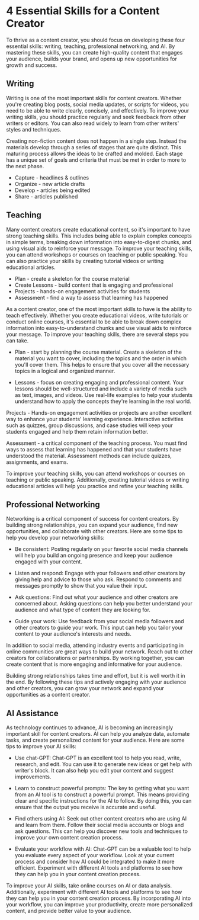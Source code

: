 # 4 Essential Skills for a Content Creator


To thrive as a content creator, you should focus on developing these four essential skills: writing,
teaching, professional networking, and AI. By mastering these skills, you can create high-quality
content that engages your audience, builds your brand, and opens up new opportunities for growth
and success.


## Writing

Writing is one of the most important skills for content creators. Whether you're
creating blog posts, social media updates, or scripts for videos, you need to be able to write
clearly, concisely, and effectively. To improve your writing skills, you should practice
regularly and seek feedback from other writers or editors. You can also read widely to learn from
other writers' styles and techniques.

Creating non-fiction content does not happen in a single step.  Instead the materials develop
through a series of stages that are quite distinct.  This maturing process allows the ideas to be
crafted and molded.  Each stage has a unique set of goals and criteria that must be met in order to
more to the next phase.

* Capture - headlines & outlines
* Organize - new article drafts
* Develop - articles being edited
* Share - articles published


## Teaching

Many content creators create educational content, so it's important to have strong
teaching skills. This includes being able to explain complex concepts in simple terms, breaking
down information into easy-to-digest chunks, and using visual aids to reinforce your message. To
improve your teaching skills, you can attend workshops or courses on teaching or public speaking.
You can also practice your skills by creating tutorial videos or writing educational articles.

* Plan - create a skeleton for the course material
* Create Lessons - build content that is engaging and professional
* Projects - hands-on engagement activities for students
* Assessment - find a way to assess that learning has happened

As a content creator, one of the most important skills to have is the ability to teach effectively.
Whether you create educational videos, write tutorials or conduct online courses, it's essential to
be able to break down complex information into easy-to-understand chunks and use visual aids to
reinforce your message. To improve your teaching skills, there are several steps you can take.

* Plan - start by planning the course material. Create a skeleton of the material you want to cover,
including the topics and the order in which you'll cover them. This helps to ensure that you cover
all the necessary topics in a logical and organized manner.

* Lessons - focus on creating engaging and professional content. Your lessons should be well-structured
and include a variety of media such as text, images, and videos. Use real-life examples to help
your students understand how to apply the concepts they're learning in the real world.

Projects - Hands-on engagement activities or projects are another excellent way to enhance your students'
learning experience. Interactive activities such as quizzes, group discussions, and case studies
will keep your students engaged and help them retain information better.

Assessment - a critical component of the teaching process. You must find ways to assess
that learning has happened and that your students have understood the material. Assessment methods
can include quizzes, assignments, and exams.

To improve your teaching skills, you can attend workshops or courses on teaching or public speaking.
Additionally, creating tutorial videos or writing educational articles will help you practice and
refine your teaching skills.


## Professional Networking

Networking is a critical component of success for content creators. By building strong
relationships, you can expand your audience, find new opportunities, and collaborate with other
creators. Here are some tips to help you develop your networking skills:

* Be consistent: Posting regularly on your favorite social media channels will help you build an
ongoing presence and keep your audience engaged with your content.

* Listen and respond: Engage with your followers and other creators by giving help and advice to those
who ask. Respond to comments and messages promptly to show that you value their input.

* Ask questions: Find out what your audience and other creators are concerned about. Asking questions
can help you better understand your audience and what type of content they are looking for.

* Guide your work: Use feedback from your social media followers and other creators to guide your
work. This input can help you tailor your content to your audience's interests and needs.

In addition to social media, attending industry events and participating in online communities are
great ways to build your network. Reach out to other creators for collaborations or partnerships.
By working together, you can create content that is more engaging and informative for your
audience.

Building strong relationships takes time and effort, but it is well worth it in the end. By
following these tips and actively engaging with your audience and other creators, you can grow your
network and expand your opportunities as a content creator.


## AI Assistance

As technology continues to advance, AI is becoming an increasingly important skill for content
creators. AI can help you analyze data, automate tasks, and create personalized content for your
audience. Here are some tips to improve your AI skills:

* Use chat-GPT: Chat-GPT is an excellent tool to help you read, write, research, and edit. You can
  use it to generate new ideas or get help with writer's block. It can also help you edit your
  content and suggest improvements.

* Learn to construct powerful prompts: The key to getting what you want from an AI tool is to
  construct a powerful prompt. This means providing clear and specific instructions for the AI to
  follow. By doing this, you can ensure that the output you receive is accurate and useful.

* Find others using AI: Seek out other content creators who are using AI and learn from them. Follow
  their social media accounts or blogs and ask questions. This can help you discover new tools and
  techniques to improve your own content creation process.

* Evaluate your workflow with AI: Chat-GPT can be a valuable tool to help you evaluate
  every aspect of your workflow. Look at your current process and consider how AI could be
  integrated to make it more efficient. Experiment with different AI tools and platforms to see how
  they can help you in your content creation process.

To improve your AI skills, take online courses on AI or data analysis. Additionally, experiment with
different AI tools and platforms to see how they can help you in your content creation process. By
incorporating AI into your workflow, you can improve your productivity, create more personalized
content, and provide better value to your audience.

